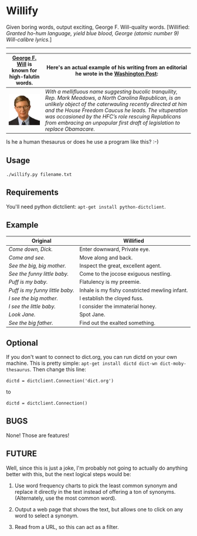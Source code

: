# Willify
Given boring words, output exciting, George F. Will-quality words.
[Willified: *Granted ho-hum language, yield blue blood, George (atomic number 9) Will-calibre lyrics.*]

____

[George F. Will](https://www.washingtonpost.com/people/george-f-will/) is known for high-falutin words. | Here's an actual example of his writing from an editorial he wrote in the [Washington Post](https://www.washingtonpost.com/opinions/what-the-freedom-caucus-stands-for/2017/04/12/7477a632-1ee8-11e7-a0a7-8b2a45e3dc84_story.html):
-|-
![George F. Will's Head](README.md.d/bigwill.png) | *With a mellifluous name suggesting bucolic tranquility, Rep. Mark Meadows, a North Carolina Republican, is an unlikely object of the caterwauling recently directed at him and the House Freedom Caucus he leads. The vituperation was occasioned by the HFC’s role rescuing Republicans from embracing an unpopular first draft of legislation to replace Obamacare.*

Is he a human thesaurus or does he use a program like this? :-)


## Usage

    ./willify.py filename.txt

## Requirements

You'll need python dictclient: `apt-get install python-dictclient`.

## Example

Original | Willified
---------|----------
*Come down, Dick.*                | Enter downward, Private eye.
*Come and see.*                   | Move along and back.
*See the big, big mother.*        | Inspect the great, excellent agent.
*See the funny little baby.*      | Come to the jocose exiguous nestling.
*Puff is my baby.*                | Flatulency is my preemie.
*Puff is my funny little baby.*   | Inhale is my fishy constricted mewling infant.
*I see the big mother.*           | I establish the cloyed fuss.
*I see the little baby.*          | I consider the immaterial honey.
*Look Jane.*                      | Spot Jane.
*See the big father.*             | Find out the exalted something.



## Optional

If you don't want to connect to dict.org, you can run dictd on your
own machine. This is pretty simple: `apt-get install dictd dict-wn
dict-moby-thesaurus`. Then change this line:

    dictd = dictclient.Connection('dict.org')

to

    dictd = dictclient.Connection()

## BUGS

None! Those are features!

## FUTURE 

Well, since this is just a joke, I'm probably not going to actually do
anything better with this, but the next logical steps would be:

1. Use word frequency charts to pick the least common synonym and
   replace it directly in the text instead of offering a ton of
   synonyms. (Alternately, use the most common word).

2. Output a web page that shows the text, but allows one to click on
   any word to select a synonym.

3. Read from a URL, so this can act as a filter.

